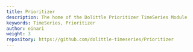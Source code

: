 ```yaml
---
title: Prioritizer
description: The home of the Dolittle Prioritizer TimeSeries Module
keywords: TimeSeries, Prioritizer
author: einari
weight: 3
repository: https://github.com/dolittle-timeseries/Prioritizer
---
```

